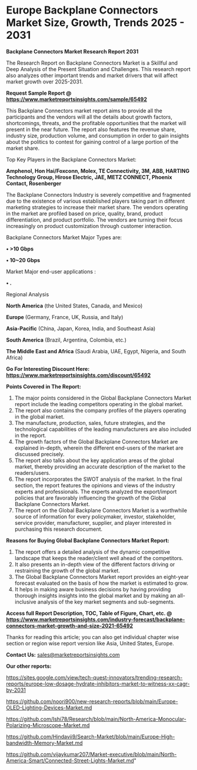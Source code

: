 # Europe Backplane Connectors Market Size, Growth, Trends 2025 - 2031

<strong>Backplane Connectors Market Research Report 2031</strong>

The Research Report on Backplane Connectors Market is a Skillful and Deep Analysis of the Present Situation and Challenges. This research report also analyzes other important trends and market drivers that will affect market growth over 2025-2031.

<strong>Request Sample Report @ <a href=https://www.marketreportsinsights.com/sample/65492>https://www.marketreportsinsights.com/sample/65492</a></strong>

This Backplane Connectors market report aims to provide all the participants and the vendors will all the details about growth factors, shortcomings, threats, and the profitable opportunities that the market will present in the near future. The report also features the revenue share, industry size, production volume, and consumption in order to gain insights about the politics to contest for gaining control of a large portion of the market share.

Top Key Players in the Backplane Connectors Market:

<strong>Amphenol, Hon Hai/Foxconn, Molex, TE Connectivity, 3M, ABB, HARTING Technology Group, Hirose Electric, JAE, METZ CONNECT, Phoenix Contact, Rosenberger</strong>

The Backplane Connectors Industry is severely competitive and fragmented due to the existence of various established players taking part in different marketing strategies to increase their market share. The vendors operating in the market are profiled based on price, quality, brand, product differentiation, and product portfolio. The vendors are turning their focus increasingly on product customization through customer interaction.

Backplane Connectors Market Major Types are:

<strong>• >10 Gbps

• 10~20 Gbps</strong>

Market Major end-user applications :

<strong>• .</strong>

Regional Analysis

</u><strong><b>North America</b></strong> (the United States, Canada, and Mexico)

<strong><b>Europe </b></strong>(Germany, France, UK, Russia, and Italy)

<strong><b>Asia-Pacific</b></strong> (China, Japan, Korea, India, and Southeast Asia)

<strong><b>South America</b></strong> (Brazil, Argentina, Colombia, etc.)

<strong><b>The Middle East and Africa</b></strong> (Saudi Arabia, UAE, Egypt, Nigeria, and South Africa)

<strong>Go For Interesting Discount Here: <a href=https://www.marketreportsinsights.com/discount/65492>https://www.marketreportsinsights.com/discount/65492</a></strong>

<strong>Points Covered in The Report:</strong>
<ol>
  <li>The major points considered in the Global Backplane Connectors Market report include the leading competitors operating in the global market.</li>
  <li>The report also contains the company profiles of the players operating in the global market.</li>
  <li>The manufacture, production, sales, future strategies, and the technological capabilities of the leading manufacturers are also included in the report.</li>
  <li>The growth factors of the Global Backplane Connectors Market are explained in-depth, wherein the different end-users of the market are discussed precisely.</li>
  <li>The report also talks about the key application areas of the global market, thereby providing an accurate description of the market to the readers/users.</li>
  <li>The report incorporates the SWOT analysis of the market. In the final section, the report features the opinions and views of the industry experts and professionals. The experts analyzed the export/import policies that are favorably influencing the growth of the Global Backplane Connectors Market.</li>
  <li>The report on the Global Backplane Connectors Market is a worthwhile source of information for every policymaker, investor, stakeholder, service provider, manufacturer, supplier, and player interested in purchasing this research document.</li>
</ol>
<strong>Reasons for Buying Global Backplane Connectors Market Report:</strong>

<ol>
  <li>The report offers a detailed analysis of the dynamic competitive landscape that keeps the reader/client well ahead of the competitors.</li>
  <li>It also presents an in-depth view of the different factors driving or restraining the growth of the global market.</li>
  <li>The Global Backplane Connectors Market report provides an eight-year forecast evaluated on the basis of how the market is estimated to grow.</li>
  <li>It helps in making aware business decisions by having providing thorough insights insights into the global market and by making an all-inclusive analysis of the key market segments and sub-segments.</li>
</ol>
<strong>Access full Report Description, TOC, Table of Figure, Chart, etc. @ <a href=https://www.marketreportsinsights.com/industry-forecast/backplane-connectors-market-growth-and-size-2021-65492>https://www.marketreportsinsights.com/industry-forecast/backplane-connectors-market-growth-and-size-2021-65492</a></strong>


Thanks for reading this article; you can also get individual chapter wise section or region wise report version like Asia, United States, Europe.

<strong>Contact Us:</strong>
sales@marketreportsinsights.com

<strong>Our other reports:</strong>

<a href=https://sites.google.com/view/tech-quest-innovators/trending-research-reports/europe-low-dosage-hydrate-inhibitors-market-to-witness-xx-cagr-by-2031>https://sites.google.com/view/tech-quest-innovators/trending-research-reports/europe-low-dosage-hydrate-inhibitors-market-to-witness-xx-cagr-by-2031</a>

<a href=https://github.com/noori900/new-research-reports/blob/main/Europe-OLED-Lighting-Devices-Market.md>https://github.com/noori900/new-research-reports/blob/main/Europe-OLED-Lighting-Devices-Market.md</a>

<a href=https://github.com/Ishi78/Research/blob/main/North-America-Monocular-Polarizing-Microscope-Market.md>https://github.com/Ishi78/Research/blob/main/North-America-Monocular-Polarizing-Microscope-Market.md</a>

<a href=https://github.com/Hindavii9/Search-Market/blob/main/Europe-High-bandwidth-Memory-Market.md>https://github.com/Hindavii9/Search-Market/blob/main/Europe-High-bandwidth-Memory-Market.md</a>

<a href=https://github.com/vijaykumar207/Market-executive/blob/main/North-America-Smart/Connected-Street-Lights-Market.md>https://github.com/vijaykumar207/Market-executive/blob/main/North-America-Smart/Connected-Street-Lights-Market.md</a>"
